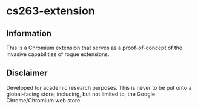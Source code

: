 # cs263-extension
## Information
This is a Chromium extension that serves as a proof-of-concept of the invasive capabilities of rogue extensions.

## Disclaimer
Developed for academic research purposes. This is never to be put onto a global-facing store, including, but not limited to, the Google Chrome/Chromium web store.
